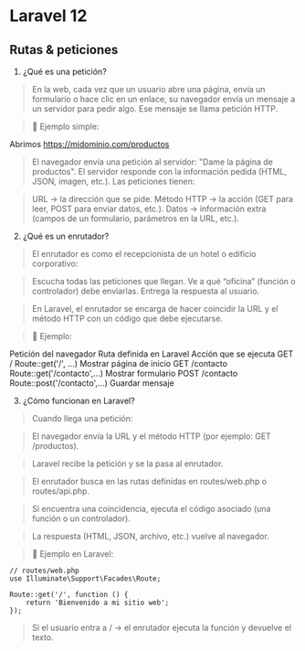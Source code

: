 # Laravel 12 

## Rutas & peticiones

1. ¿Qué es una petición?
> En la web, cada vez que un usuario abre una página, envía un formulario o hace clic en un enlace, su navegador envía un mensaje a un servidor para pedir algo.
> Ese mensaje se llama petición HTTP.

> 📌 Ejemplo simple:

Abrimos https://midominio.com/productos

> El navegador envía una petición al servidor:
> "Dame la página de productos".
> El servidor responde con la información pedida (HTML, JSON, imagen, etc.).
> Las peticiones tienen:

> URL → la dirección que se pide.
> Método HTTP → la acción (GET para leer, POST para enviar datos, etc.).
> Datos → información extra (campos de un formulario, parámetros en la URL, etc.).


2. ¿Qué es un enrutador?
> El enrutador es como el recepcionista de un hotel o edificio corporativo:

> Escucha todas las peticiones que llegan.
> Ve a qué “oficina” (función o controlador) debe enviarlas.
> Entrega la respuesta al usuario.

> En Laravel, el enrutador se encarga de hacer coincidir la URL y el método HTTP con un código que debe ejecutarse.

> 📌 Ejemplo:

Petición del navegador	Ruta definida en Laravel	Acción que se ejecuta
GET /	Route::get('/', ...)	Mostrar página de inicio
GET /contacto	Route::get('/contacto',...)	Mostrar formulario
POST /contacto	Route::post('/contacto',...)	Guardar mensaje

3. ¿Cómo funcionan en Laravel?
> Cuando llega una petición:

> El navegador envía la URL y el método HTTP (por ejemplo: GET /productos).

> Laravel recibe la petición y se la pasa al enrutador.

> El enrutador busca en las rutas definidas en routes/web.php o routes/api.php.

> Si encuentra una coincidencia, ejecuta el código asociado (una función o un controlador).

> La respuesta (HTML, JSON, archivo, etc.) vuelve al navegador.

> 📌 Ejemplo en Laravel:

    // routes/web.php
    use Illuminate\Support\Facades\Route;

    Route::get('/', function () {
        return 'Bienvenido a mi sitio web';
    });


> Si el usuario entra a / 
> → el enrutador ejecuta la función y devuelve el texto.
